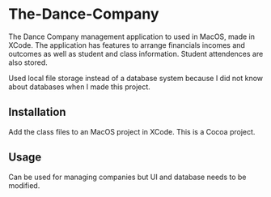 # The-Dance-Company
The Dance Company management application to used in MacOS, made in XCode.
The application has features to arrange financials incomes and outcomes as well as student and class information.
Student attendences are also stored.

Used local file storage instead of a database system because I did not know about databases when I made this project.

## Installation

Add the class files to an MacOS project in XCode.
This is a Cocoa project.

## Usage
Can be used for managing companies but UI and database needs to be modified.



